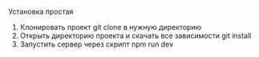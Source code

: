 Установка простая 
1) Клонировать проект git clone в нужную директорию
2) Открыть директорию проекта и скачать все зависимости git install
3) Запустить сервер через скрипт npm run dev
